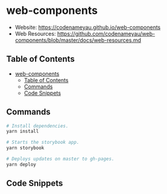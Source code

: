 # web-components

- Website: https://codenameyau.github.io/web-components
- Web Resources: https://github.com/codenameyau/web-components/blob/master/docs/web-resources.md

## Table of Contents
- [web-components](#web-components)
  - [Table of Contents](#table-of-contents)
  - [Commands](#commands)
  - [Code Snippets](#code-snippets)

## Commands
```bash
# Install dependencies.
yarn install

# Starts the storybook app.
yarn storybook

# Deploys updates on master to gh-pages.
yarn deploy
```

## Code Snippets
